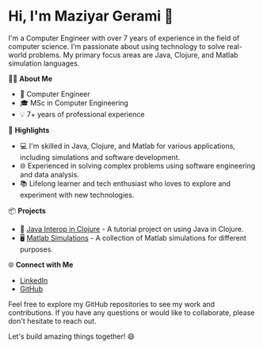 # Hi, I'm Maziyar Gerami 👋

I'm a Computer Engineer with over 7 years of experience in the field of computer science. I'm passionate about using technology to solve real-world problems. My primary focus areas are Java, Clojure, and Matlab simulation languages.

👨‍💻 **About Me**
- 💼 Computer Engineer
- 🎓 MSc in Computer Engineering
- 💡 7+ years of professional experience

🌟 **Highlights**
- 💻 I'm skilled in Java, Clojure, and Matlab for various applications, including simulations and software development.
- 🌐 Experienced in solving complex problems using software engineering and data analysis.
- 📚 Lifelong learner and tech enthusiast who loves to explore and experiment with new technologies.

📦 **Projects**
- 📂 [Java Interop in Clojure](link-to-repo) - A tutorial project on using Java in Clojure.
- 🖥️ [Matlab Simulations](link-to-repo) - A collection of Matlab simulations for different purposes.

🌐 **Connect with Me**
- [LinkedIn](https://www.linkedin.com/in/your-profile)
- [GitHub](https://github.com/your-github)

Feel free to explore my GitHub repositories to see my work and contributions. If you have any questions or would like to collaborate, please don't hesitate to reach out.

Let's build amazing things together! 😄

